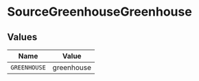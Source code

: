 # SourceGreenhouseGreenhouse


## Values

| Name         | Value        |
| ------------ | ------------ |
| `GREENHOUSE` | greenhouse   |